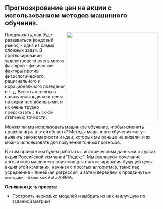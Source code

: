 **Прогнозирование цен на акции с использованием методов машинного обучения.**
----

<center> <img src=https://myfin.by/source/thumb_440_880/1/1532332677invest.jpg align="right" width="300"/> </center>
    
Предсказать, как будет развиваться фондовый рынок, - одна из самых сложных задач. В прогнозировании задействовано очень много факторов - физические факторы против физиологического, рационального и иррационального поведения и т. д. Все эти аспекты в совокупности делают цены на акции нестабильными, и их очень трудно предсказать с высокой степенью точности.

Можем ли мы использовать машинное обучение, чтобы изменить правила игры в этой области? Методы машинного обучения могут выявить закономерности и идеи, которых мы раньше не видели, и их можно использовать для получения точных прогнозов.


В этом проекте мы будем работать с историческими данными о курсах акций Российской компании "Яндекс". Мы реализуем сочетание алгоритмов машинного обучения для прогнозирования будущей цены акций этой компании, начиная с простых алгоритмов, таких как усреднение и линейная регрессия, а затем перейдем к продвинутым методам, таким как Auto ARIMA.


**Основная цель проекта:**

- Построить несколько моделей и выбрать из них наилучшую по заданной метрике
